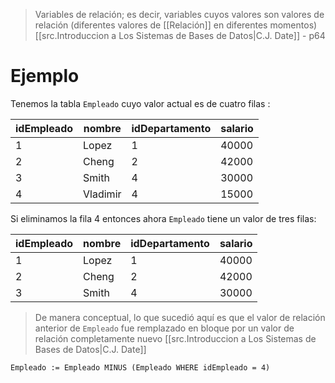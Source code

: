 >Variables de relación; es decir, variables cuyos valores son valores de relación (diferentes valores de [[Relación]] en diferentes momentos)
>[[src.Introduccion a Los Sistemas de Bases de Datos|C.J. Date]] - p64


# Ejemplo
Tenemos la tabla `Empleado` cuyo valor actual  es de cuatro filas :

| idEmpleado | nombre   | idDepartamento | salario |
| ---------- | -------- | -------------- | ------- |
| 1          | Lopez    | 1              | 40000   |
| 2          | Cheng    | 2              | 42000   |
| 3          | Smith    | 4              | 30000   |
| 4          | Vladimir | 4              | 15000   |
Si eliminamos la fila 4 entonces ahora `Empleado` tiene un valor de tres filas:

| idEmpleado | nombre | idDepartamento | salario |
| ---------- | ------ | -------------- | ------- |
| 1          | Lopez  | 1              | 40000   |
| 2          | Cheng  | 2              | 42000   |
| 3          | Smith  | 4              | 30000   |

> De manera conceptual, lo que sucedió aquí es que el valor de relación anterior de `Empleado` fue remplazado en bloque por un valor de relación completamente nuevo
> [[src.Introduccion a Los Sistemas de Bases de Datos|C.J. Date]]

```TutorialD
Empleado := Empleado MINUS (Empleado WHERE idEmpleado = 4) 
```
